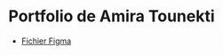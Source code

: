 # Portfolio de Amira Tounekti
- [Fichier Figma](https://www.figma.com/design/4bMc7FSM4GnOyl4TLiTwru/portfolio-amira?node-id=0-1&t=PCW9hbLYZ0LX44xO-1)
